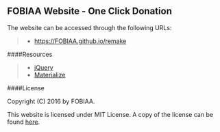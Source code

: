 FOBIAA Website - One Click Donation
---


The website can be accessed through the following URLs:
> - https://FOBIAA.github.io/remake


####Resources
> - [jQuery](https://github.com/jquery/jquery)
> - [Materialize](https://github.com/dogfalo/materialize)


####License

Copyright (C) 2016 by FOBIAA.

This website is licensed under MIT License. A copy of the license can be found [here](https://github.com/FOBIAA/remake/blob/gh-pages/LICENSE.md).
